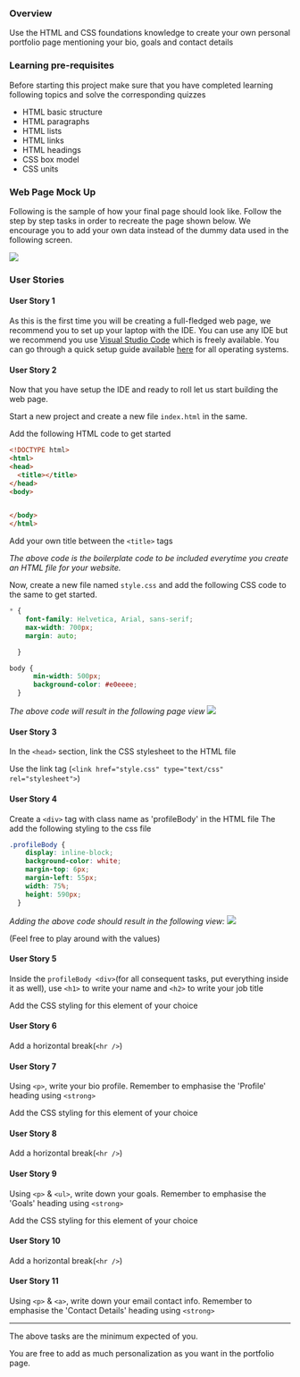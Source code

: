 ### Overview

Use the HTML and CSS foundations knowledge to create your own personal portfolio page mentioning your bio, goals and contact details

### Learning pre-requisites
Before starting this project make sure that you have completed learning following topics and solve the corresponding quizzes
- HTML basic structure
- HTML paragraphs
- HTML lists
- HTML links
- HTML headings
- CSS box model
- CSS units

### Web Page Mock Up
Following is the sample of how your final page should look like. Follow the step by step tasks in order to recreate the page shown below. We encourage you to add your own data instead of the dummy data used in the following screen.

![](images/profile.PNG)

### User Stories

#### User Story 1
As this is the first time you will be creating a full-fledged web page, we recommend you to set up your laptop with the IDE. You can use any IDE but we recommend you use [Visual Studio Code](https://code.visualstudio.com/) which is freely available. You can go through a quick setup guide available [here](https://code.visualstudio.com/docs/setup/setup-overview) for all operating systems.

#### User Story 2
Now that you have setup the IDE and ready to roll let us start building the web page.

Start a new project and create a new file `index.html` in the same.

Add the following HTML code to get started
```html
<!DOCTYPE html>
<html>
<head>
  <title></title>
</head>
<body>


</body>
</html>
```

Add your own title between the `<title>` tags

*The above code is the boilerplate code to be included everytime you create an HTML file for your website.*

Now, create a new file named `style.css` and add the following CSS code to the same to get started. 

```css
* {
    font-family: Helvetica, Arial, sans-serif;
    max-width: 700px;
    margin: auto;

  }

body {
      min-width: 500px;
      background-color: #e0eeee;
  }
```

*The above code will result in the following page view*
![](images/profile_1.PNG)

#### User Story 3

In the `<head>` section, link the CSS stylesheet to the HTML file

Use the link tag (`<link href="style.css" type="text/css" rel="stylesheet">`)

#### User Story 4
Create a `<div>` tag with class name as 'profileBody' in the HTML file
The add the following styling to the css file 
```css
.profileBody {
    display: inline-block;
    background-color: white;
    margin-top: 6px;
    margin-left: 55px;
    width: 75%;
    height: 590px;
  }

```
*Adding the above code should result in the following view:*
![](images/profile_2.PNG)


(Feel free to play around with the values)

#### User Story 5

Inside the `profileBody <div>`(for all consequent tasks, put everything inside it as well), use `<h1>` to write your name and `<h2>` to write your job title 

Add the CSS styling for this element of your choice

#### User Story 6

Add a horizontal break(`<hr />`)


#### User Story 7

Using `<p>`, write your bio profile. Remember to emphasise the 'Profile' heading using `<strong>`

Add the CSS styling for this element of your choice


#### User Story 8

Add a horizontal break(`<hr />`)

#### User Story 9

Using `<p>` & `<ul>`, write down your goals. Remember to emphasise the 'Goals' heading using `<strong>`

Add the CSS styling for this element of your choice

#### User Story 10

Add a horizontal break(`<hr />`)


#### User Story 11

Using `<p>` & `<a>`, write down your email contact info. Remember to emphasise the 'Contact Details' heading using `<strong>`

-------------------

The above tasks are the minimum expected of you. 

You are free to add as much personalization as you want in the portfolio page.

